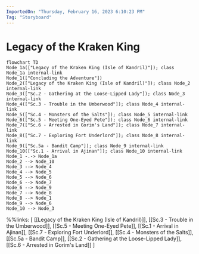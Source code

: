 ```yaml
---
ImportedOn: "Thursday, February 16, 2023 6:10:23 PM"
Tag: "Storyboard"
---
```

# Legacy of the Kraken King
```mermaid
flowchart TD
Node_1a(["Legacy of the Kraken King (Isle of Kandril)"]); class Node_1a internal-link
Node_1(["Concluding the Adventure"])
Node_2(["Legacy of the Kraken King (Isle of Kandril)"]); class Node_2 internal-link
Node_3(["Sc.2 - Gathering at the Loose-Lipped Lady"]); class Node_3 internal-link
Node_4(["Sc.3 - Trouble in the Umberwood"]); class Node_4 internal-link
Node_5(["Sc.4 - Monsters of the Salts"]); class Node_5 internal-link
Node_6(["Sc.5 - Meeting One-Eyed Pete"]); class Node_6 internal-link
Node_7(["Sc.6 - Arrested in Gorim's Land"]); class Node_7 internal-link
Node_8(["Sc.7 - Exploring Fort Underlord"]); class Node_8 internal-link
Node_9(["Sc.5a - Bandit Camp"]); class Node_9 internal-link
Node_10(["Sc.1 - Arrival in Ajinan"]); class Node_10 internal-link
Node_1 -.-> Node_1a
Node_2 --> Node_10
Node_3 --> Node_4
Node_4 --> Node_5
Node_5 --> Node_6
Node_6 --> Node_7
Node_6 --> Node_9
Node_7 --> Node_8
Node_8 --> Node_1
Node_9 --> Node_6
Node_10 --> Node_3
```
%%links: [ [[Legacy of the Kraken King (Isle of Kandril)]], [[Sc.3 - Trouble in the Umberwood]], [[Sc.5 - Meeting One-Eyed Pete]], [[Sc.1 - Arrival in Ajinan]], [[Sc.7 - Exploring Fort Underlord]], [[Sc.4 - Monsters of the Salts]], [[Sc.5a - Bandit Camp]], [[Sc.2 - Gathering at the Loose-Lipped Lady]], [[Sc.6 - Arrested in Gorim's Land]] ]
